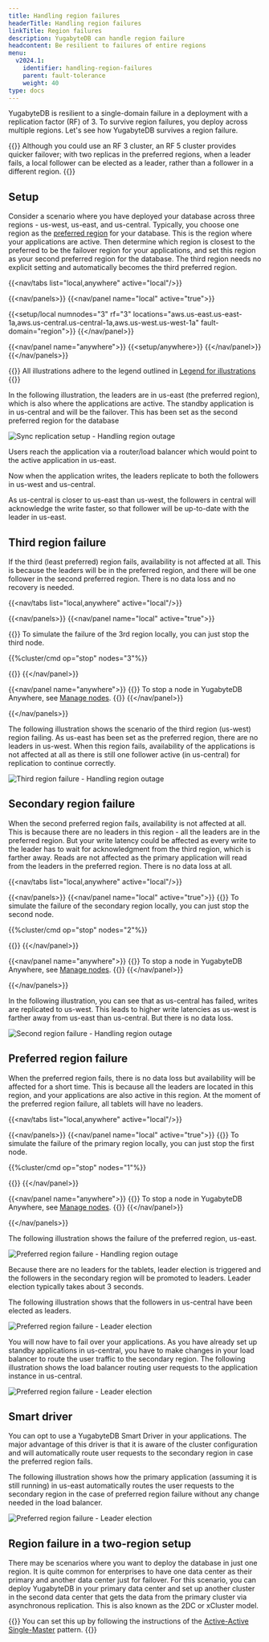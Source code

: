 ```yaml
---
title: Handling region failures
headerTitle: Handling region failures
linkTitle: Region failures
description: YugabyteDB can handle region failure
headcontent: Be resilient to failures of entire regions
menu:
  v2024.1:
    identifier: handling-region-failures
    parent: fault-tolerance
    weight: 40
type: docs
---
```


YugabyteDB is resilient to a single-domain failure in a deployment with a replication factor (RF) of 3. To survive region failures, you deploy across multiple regions. Let's see how YugabyteDB survives a region failure.

{{<tip title="RF 3 vs RF 5">}}
Although you could use an RF 3 cluster, an RF 5 cluster provides quicker failover; with two replicas in the preferred regions, when a leader fails, a local follower can be elected as a leader, rather than a follower in a different region.
{{</tip>}}

## Setup

Consider a scenario where you have deployed your database across three regions - us-west, us-east, and us-central. Typically, you choose one region as the [preferred region](../../multi-region-deployments/synchronous-replication-ysql/#preferred-region) for your database. This is the region where your applications are active. Then determine which region is closest to the preferred to be the failover region for your applications, and set this region as your second preferred region for the database. The third region needs no explicit setting and automatically becomes the third preferred region.

<!-- begin: nav tabs -->
{{<nav/tabs list="local,anywhere" active="local"/>}}

{{<nav/panels>}}
{{<nav/panel name="local" active="true">}}
<!-- local cluster setup instructions -->
{{<setup/local numnodes="3" rf="3" locations="aws.us-east.us-east-1a,aws.us-central.us-central-1a,aws.us-west.us-west-1a" fault-domain="region">}}
{{</nav/panel>}}

{{<nav/panel name="anywhere">}} {{<setup/anywhere>}} {{</nav/panel>}}
{{</nav/panels>}}
<!-- end: nav tabs -->

{{<note>}}
All illustrations adhere to the legend outlined in [Legend for illustrations](../../../contribute/docs/docs-layout#legend-for-illustrations)
{{</note>}}

In the following illustration, the leaders are in us-east (the preferred region), which is also where the applications are active. The standby application is in us-central and will be the failover. This has been set as the second preferred region for the database

![Sync replication setup - Handling region outage](/images/explore/fault-tolerance/region-failure-setup.png)

Users reach the application via a router/load balancer which would point to the active application in us-east.

Now when the application writes, the leaders replicate to both the followers in us-west and us-central.

As us-central is closer to us-east than us-west, the followers in central will acknowledge the write faster, so that follower will be up-to-date with the leader in us-east.

## Third region failure

If the third (least preferred) region fails, availability is not affected at all. This is because the leaders will be in the preferred region, and there will be one follower in the second preferred region. There is no data loss and no recovery is needed.

<!-- begin nav tabs -->
{{<nav/tabs list="local,anywhere" active="local"/>}}

{{<nav/panels>}}
{{<nav/panel name="local" active="true">}}
<!-- local cluster setup instructions -->
{{<collapse title="Simulate failure of the third region locally">}}
To simulate the failure of the 3rd region locally, you can just stop the third node.

{{%cluster/cmd op="stop" nodes="3"%}}

{{</collapse>}}
{{</nav/panel>}}

{{<nav/panel name="anywhere">}}
{{<note>}} To stop a node in YugabyteDB Anywhere, see [Manage nodes](../../../yugabyte-platform/manage-deployments/remove-nodes/#start-and-stop-node-processes). {{</note>}}
{{</nav/panel>}}

{{</nav/panels>}}
<!-- end nav tabs -->

The following illustration shows the scenario of the third region (us-west) region failing. As us-east has been set as the preferred region, there are no leaders in us-west. When this region fails, availability of the applications is not affected at all as there is still one follower active (in us-central) for replication to continue correctly.

![Third region failure - Handling region outage](/images/explore/fault-tolerance/region-failure-third-region.png)

## Secondary region failure

When the second preferred region fails, availability is not affected at all. This is because there are no leaders in this region - all the leaders are in the preferred region. But your write latency could be affected as every write to the leader has to wait for acknowledgment from the third region, which is farther away. Reads are not affected as the primary application will read from the leaders in the preferred region. There is no data loss at all.

<!-- begin nav tabs -->
{{<nav/tabs list="local,anywhere" active="local"/>}}

{{<nav/panels>}}
{{<nav/panel name="local" active="true">}}
{{<collapse title="Simulate failure of the secondary region locally" >}}
To simulate the failure of the secondary region locally, you can just stop the second node.

{{%cluster/cmd op="stop" nodes="2"%}}

{{</collapse>}}
{{</nav/panel>}}

{{<nav/panel name="anywhere">}}
{{<note>}} To stop a node in YugabyteDB Anywhere, see [Manage nodes](../../../yugabyte-platform/manage-deployments/remove-nodes/#start-and-stop-node-processes). {{</note>}}
{{</nav/panel>}}

{{</nav/panels>}}
<!-- end nav tabs -->

In the following illustration, you can see that as us-central has failed, writes are replicated to us-west. This leads to higher write latencies as us-west is farther away from us-east than us-central. But there is no data loss.

![Second region failure - Handling region outage](/images/explore/fault-tolerance/region-failure-second-region.png)

## Preferred region failure

When the preferred region fails, there is no data loss but availability will be affected for a short time. This is because all the leaders are located in this region, and your applications are also active in this region. At the moment of the preferred region failure, all tablets will have no leaders.

<!-- begin: nav tabs -->
{{<nav/tabs list="local,anywhere" active="local"/>}}

{{<nav/panels>}}
{{<nav/panel name="local" active="true">}}
{{<collapse title="Simulate failure of the primary region locally" >}}
To simulate the failure of the primary region locally, you can just stop the first node.

{{%cluster/cmd op="stop" nodes="1"%}}

{{</collapse>}}
{{</nav/panel>}}

{{<nav/panel name="anywhere">}}
{{<note>}} To stop a node in YugabyteDB Anywhere, see [Manage nodes](../../../yugabyte-platform/manage-deployments/remove-nodes/#start-and-stop-node-processes). {{</note>}}
{{</nav/panel>}}

{{</nav/panels>}}
<!-- end: nav tabs -->

The following illustration shows the failure of the preferred region, us-east.

![Preferred region failure - Handling region outage](/images/explore/fault-tolerance/region-failure-primary-region.png)

Because there are no leaders for the tablets, leader election is triggered and the followers in the secondary region will be promoted to leaders. Leader election typically takes about 3 seconds.

The following illustration shows that the followers in us-central have been elected as leaders.

![Preferred region failure - Leader election](/images/explore/fault-tolerance/primary-failure-leader-election.png)

You will now have to fail over your applications. As you have already set up standby applications in us-central, you have to make changes in your load balancer to route the user traffic to the secondary region. The following illustration shows the load balancer routing user requests to the application instance in us-central.

![Preferred region failure - Leader election](/images/explore/fault-tolerance/primary-failure-lb-routing.png)

## Smart driver

You can opt to use a YugabyteDB Smart Driver in your applications. The major advantage of this driver is that it is aware of the cluster configuration and will automatically route user requests to the secondary region in case the preferred region fails.

The following illustration shows how the primary application (assuming it is still running) in us-east automatically routes the user requests to the secondary region in the case of preferred region failure without any change needed in the load balancer.

![Preferred region failure - Leader election](/images/explore/fault-tolerance/primary-failure-smart-driver.png)

## Region failure in a two-region setup

There may be scenarios where you want to deploy the database in just one region. It is quite common for enterprises to have one data center as their primary and another data center just for failover. For this scenario, you can deploy YugabyteDB in your primary data center and set up another cluster in the second data center that gets the data from the primary cluster via asynchronous replication. This is also known as the 2DC or xCluster model.

{{<lead link="../../../develop/build-global-apps/active-active-single-master">}}
You can set this up by following the instructions of the [Active-Active Single-Master](../../../develop/build-global-apps/active-active-single-master) pattern.
{{</lead>}}
